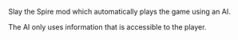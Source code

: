 Slay the Spire mod which automatically plays the game using an AI.

The AI only uses information that is accessible to the player. 
